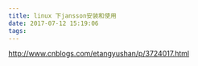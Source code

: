 ```yaml
---
title: linux 下jansson安装和使用
date: 2017-07-12 15:19:06
tags:
---
```


http://www.cnblogs.com/etangyushan/p/3724017.html
